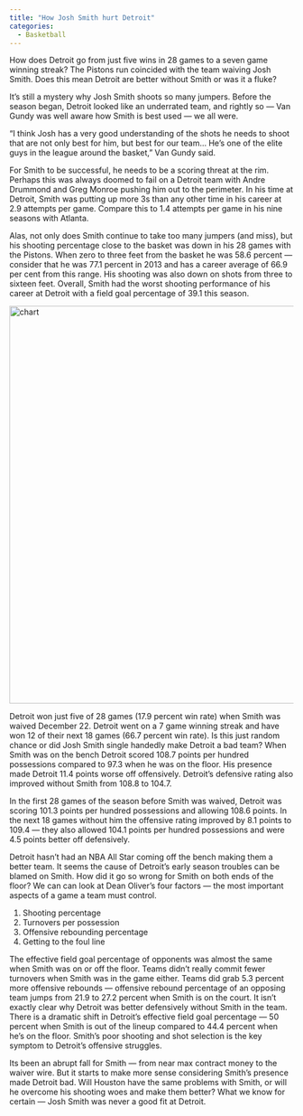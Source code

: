 ```yaml
---
title: "How Josh Smith hurt Detroit"
categories:
  - Basketball
---
```

How does Detroit go from just five wins in 28 games to a seven game winning streak? The Pistons run coincided with the team waiving Josh Smith. Does this mean Detroit are better without Smith or was it a fluke?

It&#8217;s still a mystery why Josh Smith shoots so many jumpers. Before the season began, Detroit looked like an underrated team, and rightly so &#8212; Van Gundy was well aware how Smith is best used &#8212; we all were.

“I think Josh has a very good understanding of the shots he needs to shoot that are not only best for him, but best for our team… He’s one of the elite guys in the league around the basket,” Van Gundy said.

For Smith to be successful, he needs to be a scoring threat at the rim. Perhaps this was always doomed to fail on a Detroit team with Andre Drummond and Greg Monroe pushing him out to the perimeter. In his time at Detroit, Smith was putting up more 3s than any other time in his career at 2.9 attempts per game. Compare this to 1.4 attempts per game in his nine seasons with Atlanta.

Alas, not only does Smith continue to take too many jumpers (and miss), but his shooting percentage close to the basket was down in his 28 games with the Pistons. When zero to three feet from the basket he was 58.6 percent &#8212; consider that he was 77.1 percent in 2013 and has a career average of 66.9 per cent from this range. His shooting was also down on shots from three to sixteen feet. Overall, Smith had the worst shooting performance of his career at Detroit with a field goal percentage of 39.1 this season.

<img class="alignleft wp-image-282 size-large" src="http://anthonyjamespiccolo.com/wp-content/uploads/2015/01/chart-1024x704.png" alt="chart" width="1024" height="704" srcset="https://anthonypiccolo.xyz/wp-content/uploads/2015/01/chart-1024x704.png 1024w, https://anthonypiccolo.xyz/wp-content/uploads/2015/01/chart-300x206.png 300w, https://anthonypiccolo.xyz/wp-content/uploads/2015/01/chart.png 1600w" sizes="(max-width: 1024px) 100vw, 1024px" />

Detroit won just five of 28 games (17.9 percent win rate) when Smith was waived December 22. Detroit went on a 7 game winning streak and have won 12 of their next 18 games (66.7 percent win rate). Is this just random chance or did Josh Smith single handedly make Detroit a bad team? When Smith was on the bench Detroit scored 108.7 points per hundred possessions compared to 97.3 when he was on the floor. His presence made Detroit 11.4 points worse off offensively. Detroit&#8217;s defensive rating also improved without Smith from 108.8 to 104.7.

In the first 28 games of the season before Smith was waived, Detroit was scoring 101.3 points per hundred possessions and allowing 108.6 points. In the next 18 games without him the offensive rating improved by 8.1 points to 109.4 &#8212; they also allowed 104.1 points per hundred possessions and were 4.5 points better off defensively.

Detroit hasn&#8217;t had an NBA All Star coming off the bench making them a better team. It seems the cause of Detroit&#8217;s early season troubles can be blamed on Smith. How did it go so wrong for Smith on both ends of the floor? We can can look at Dean Oliver&#8217;s four factors &#8212; the most important aspects of a game a team must control.

1. Shooting percentage  
2. Turnovers per possession  
3. Offensive rebounding percentage  
4. Getting to the foul line

The effective field goal percentage of opponents was almost the same when Smith was on or off the floor. Teams didn&#8217;t really commit fewer turnovers when Smith was in the game either. Teams did grab 5.3 percent more offensive rebounds &#8212; offensive rebound percentage of an opposing team jumps from 21.9 to 27.2 percent when Smith is on the court. It isn&#8217;t exactly clear why Detroit was better defensively without Smith in the team. There is a dramatic shift in Detroit&#8217;s effective field goal percentage &#8212; 50 percent when Smith is out of the lineup compared to 44.4 percent when he&#8217;s on the floor. Smith&#8217;s poor shooting and shot selection is the key symptom to Detroit&#8217;s offensive struggles.

Its been an abrupt fall for Smith &#8212; from near max contract money to the waiver wire. But it starts to make more sense considering Smith&#8217;s presence made Detroit bad. Will Houston have the same problems with Smith, or will he overcome his shooting woes and make them better? What we know for certain &#8212; Josh Smith was never a good fit at Detroit.
